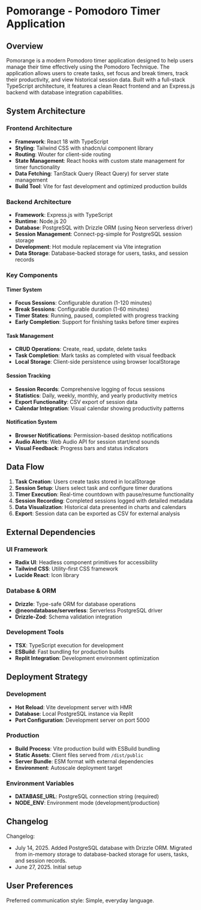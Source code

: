 # Pomorange - Pomodoro Timer Application

## Overview

Pomorange is a modern Pomodoro timer application designed to help users manage their time effectively using the Pomodoro Technique. The application allows users to create tasks, set focus and break timers, track their productivity, and view historical session data. Built with a full-stack TypeScript architecture, it features a clean React frontend and an Express.js backend with database integration capabilities.

## System Architecture

### Frontend Architecture
- **Framework**: React 18 with TypeScript
- **Styling**: Tailwind CSS with shadcn/ui component library
- **Routing**: Wouter for client-side routing
- **State Management**: React hooks with custom state management for timer functionality
- **Data Fetching**: TanStack Query (React Query) for server state management
- **Build Tool**: Vite for fast development and optimized production builds

### Backend Architecture
- **Framework**: Express.js with TypeScript
- **Runtime**: Node.js 20
- **Database**: PostgreSQL with Drizzle ORM (using Neon serverless driver)
- **Session Management**: Connect-pg-simple for PostgreSQL session storage
- **Development**: Hot module replacement via Vite integration
- **Data Storage**: Database-backed storage for users, tasks, and session records

### Key Components

#### Timer System
- **Focus Sessions**: Configurable duration (1-120 minutes)
- **Break Sessions**: Configurable duration (1-60 minutes)
- **Timer States**: Running, paused, completed with progress tracking
- **Early Completion**: Support for finishing tasks before timer expires

#### Task Management
- **CRUD Operations**: Create, read, update, delete tasks
- **Task Completion**: Mark tasks as completed with visual feedback
- **Local Storage**: Client-side persistence using browser localStorage

#### Session Tracking
- **Session Records**: Comprehensive logging of focus sessions
- **Statistics**: Daily, weekly, monthly, and yearly productivity metrics
- **Export Functionality**: CSV export of session data
- **Calendar Integration**: Visual calendar showing productivity patterns

#### Notification System
- **Browser Notifications**: Permission-based desktop notifications
- **Audio Alerts**: Web Audio API for session start/end sounds
- **Visual Feedback**: Progress bars and status indicators

## Data Flow

1. **Task Creation**: Users create tasks stored in localStorage
2. **Session Setup**: Users select task and configure timer durations
3. **Timer Execution**: Real-time countdown with pause/resume functionality
4. **Session Recording**: Completed sessions logged with detailed metadata
5. **Data Visualization**: Historical data presented in charts and calendars
6. **Export**: Session data can be exported as CSV for external analysis

## External Dependencies

### UI Framework
- **Radix UI**: Headless component primitives for accessibility
- **Tailwind CSS**: Utility-first CSS framework
- **Lucide React**: Icon library

### Database & ORM
- **Drizzle**: Type-safe ORM for database operations
- **@neondatabase/serverless**: Serverless PostgreSQL driver
- **Drizzle-Zod**: Schema validation integration

### Development Tools
- **TSX**: TypeScript execution for development
- **ESBuild**: Fast bundling for production builds
- **Replit Integration**: Development environment optimization

## Deployment Strategy

### Development
- **Hot Reload**: Vite development server with HMR
- **Database**: Local PostgreSQL instance via Replit
- **Port Configuration**: Development server on port 5000

### Production
- **Build Process**: Vite production build with ESBuild bundling
- **Static Assets**: Client files served from `/dist/public`
- **Server Bundle**: ESM format with external dependencies
- **Environment**: Autoscale deployment target

### Environment Variables
- **DATABASE_URL**: PostgreSQL connection string (required)
- **NODE_ENV**: Environment mode (development/production)

## Changelog

Changelog:
- July 14, 2025. Added PostgreSQL database with Drizzle ORM. Migrated from in-memory storage to database-backed storage for users, tasks, and session records.
- June 27, 2025. Initial setup

## User Preferences

Preferred communication style: Simple, everyday language.
